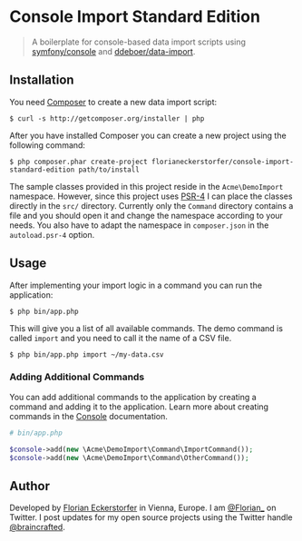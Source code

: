 Console Import Standard Edition
===============================

> A boilerplate for console-based data import scripts using [symfony/console](https://github.com/symfony/Console) and
[ddeboer/data-import](https://github.com/ddeboer/data-import).


Installation
------------

You need [Composer](https://getcomposer.org) to create a new data import script:

```shell
$ curl -s http://getcomposer.org/installer | php
```

After you have installed Composer you can create a new project using the following command:

```shell
$ php composer.phar create-project florianeckerstorfer/console-import-standard-edition path/to/install
```

The sample classes provided in this project reside in the `Acme\DemoImport` namespace. However, since this project uses
[PSR-4](http://www.php-fig.org/psr/psr-4/) I can place the classes directly in the `src/` directory. Currently only the
`Command` directory contains a file and you should open it and change the namespace according to your needs. You
 also have to adapt the namespace in `composer.json` in the `autoload.psr-4` option.


Usage
-----

After implementing your import logic in a command you can run the application:

```shell
$ php bin/app.php
```

This will give you a list of all available commands. The demo command is called `import` and you need to call it the
name of a CSV file.

```shell
$ php bin/app.php import ~/my-data.csv
```

### Adding Additional Commands

You can add additional commands to the application by creating a command and adding it to the application. Learn more
about creating commands in the [Console](http://symfony.com/doc/current/components/console/introduction.html)
documentation.

```php
# bin/app.php

$console->add(new \Acme\DemoImport\Command\ImportCommand());
$console->add(new \Acme\DemoImport\Command\OtherCommand());
```


Author
------

Developed by [Florian Eckerstorfer](https://florian.ec) in Vienna, Europe. I am
[@Florian_](https://twitter.com/Florian_) on Twitter. I post updates for my open source projects using the
Twitter handle [@braincrafted](https://twitter.com/braincrafted).
